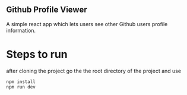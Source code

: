 ## Github Profile Viewer
A simple react app which lets users see other Github users profile information.

# Steps to run
after cloning the project go the the root directory of the project and use
```
npm install
npm run dev
```
